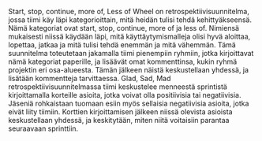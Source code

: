Start, stop, continue, more of, Less of Wheel on retrospektiivisuunnitelma, jossa tiimi käy läpi kategorioittain, mitä heidän tulisi tehdä kehittyäkseensä. Nämä kategoriat ovat start, stop, continue, more of ja less of. Nimiensä mukaisesti niissä käydään läpi, mitä käyttäytymismalleja olisi hyvä aloittaa, lopettaa, jatkaa ja mitä tulisi tehdä enemmän ja mitä vähemmän. Tämä suunnitelma toteutetaan jakamalla tiimi pienempiin ryhmiin, jotka kirjoittavat nämä kategoriat paperille, ja lisäävät omat kommenttinsa, kukin ryhmä projektin eri osa-alueesta. Tämän jälkeen näistä keskustellaan yhdessä, ja lisätään kommentteja tarvittaessa.
Glad, Sad, Mad retrospektiivisuunnitelmassa tiimi keskustelee menneestä sprintistä kirjoittamalla korteille asioita, jotka voivat olla positiivisia tai negatiivisia. Jäseniä rohkaistaan tuomaan esiin myös sellaisia negatiivisia asioita, jotka eivät liity tiimiin. Korttien kirjoittamisen jälkeen niissä olevista asioista keskustellaan yhdessä, ja keskitytään, miten niitä voitaisiin parantaa seuraavaan sprinttiin. 